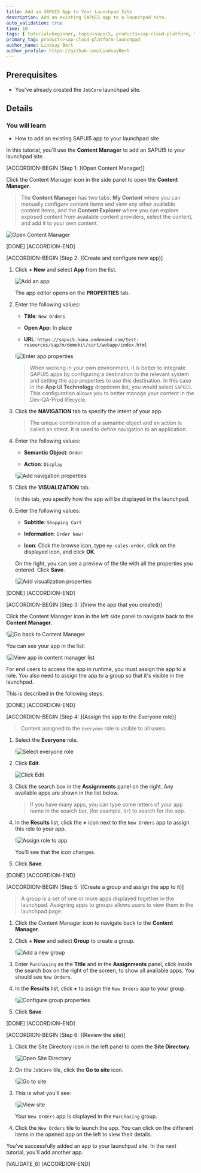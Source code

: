 ```yaml
---
title: Add an SAPUI5 App to Your Launchpad Site
description: Add an existing SAPUI5 app to a launchpad site.
auto_validation: true
time: 10
tags: [ tutorial>beginner, topic>sapui5, products>sap-cloud-platform, topic>cloud,products>sap-cloud-platform-launchpad]
primary_tag: products>sap-cloud-platform-launchpad
author_name: Lindsay Bert
author_profile: https://github.com/LindsayBert
---
```


## Prerequisites
 - You've already created the `JobCore` launchpad site.  


## Details
### You will learn
  - How to add an existing SAPUI5 app to your launchpad site

In this tutorial, you'll use the **Content Manager** to add an SAPUI5 to your launchpad site.

[ACCORDION-BEGIN [Step 1: ](Open Content Manager)]

 Click the Content Manager icon in the side panel to open the **Content Manager**.

>The **Content Manager** has two tabs: **My Content** where you can manually configure content items and view any other available content items, and the **Content Explorer** where you can explore exposed content from available content providers, select the content, and add it to your own content.

  ![Open Content Manager](1-open-content-manager.png)

[DONE]
[ACCORDION-END]

[ACCORDION-BEGIN [Step 2: ](Create and configure new app)]

1.  Click **+ New** and select **App** from the list.  

    ![Add an app](2-add-app.png)


    The app editor opens on the **PROPERTIES** tab.

2. Enter the following values:

    * **Title**: `New Orders`

    * **Open App**: In place

    * **URL**:  `https://sapui5.hana.ondemand.com/test-resources/sap/m/demokit/cart/webapp/index.html`

    !![Enter app properties](3-add-app-properties.png)

    >When working in your own environment, it is better to integrate SAPUI5 apps by configuring a destination to the relevant system and setting the app properties to use this destination. In this case in the  **App UI Technology** dropdown list, you would select `SAPUI5`. This configuration allows you to better manage your content in the Dev-QA-Prod lifecycle.

3. Click the **NAVIGATION** tab to specify the intent of your app.

    > The unique combination of a semantic object and an action is called an intent. It is used to define navigation to an application.

4. Enter the following values:

    * **Semantic Object**: `Order`

    * **Action**: `Display`

    !![Add navigation properties](4-navigation-properties.png)

5. Click the **VISUALIZATION** tab.

    In this tab, you specify how the app will be displayed in the launchpad.

6. Enter the following values:

      * **Subtitle**: `Shopping Cart `

      * **Information**:  `Order Now!`

      * **Icon**: Click the browse icon, type `my-sales-order`, click on the displayed icon, and click **OK**.

      On the right, you can see a preview of the tile with all the properties you entered.
      Click **Save**.

    !![Add visualization properties](5-vizualization-properties.png)


[DONE]
[ACCORDION-END]

[ACCORDION-BEGIN [Step 3: ](View the app that you created)]

Click the Content Manager icon in the left side panel to navigate back to the **Content Manager**.

  !![Go back to Content Manager](6-back-to-content-manager.png)

You can see your app in the list:

!![View app in content manager list](7-view-app.png)

For end users to access the app in runtime, you must assign the app to a role. You also need to assign the app to a group so that it's visible in the launchpad.

This is described in the following steps.

[DONE]
[ACCORDION-END]

[ACCORDION-BEGIN [Step 4: ](Assign the app to the Everyone role)]


>Content assigned to the `Everyone` role is visible to all users.

1. Select the **Everyone** role.

    !![Select everyone role](10-everyone-role.png)

2. Click **Edit**.

    ![Click Edit](11-edit.png)

3. Click the search box in the **Assignments** panel on the right. Any available apps are shown in the list below.

    >If you have many apps, you can type some letters of your app name in the search bar, (for example, `Or`) to search for the app.

4. In the **Results** list, click the **+** icon next to the `New Orders` app to assign this role to your app.

    !![Assign role to app](12-assign-role.png)

    You'll see that the icon changes.

5. Click **Save**.

[DONE]
[ACCORDION-END]

[ACCORDION-BEGIN [Step 5: ](Create a group and assign the app to it)]


>A group is a set of one or more apps displayed together in the launchpad.
 Assigning apps to groups allows users to view them in the launchpad page.

1. Click the Content Manager icon to navigate back to the **Content Manager**.

2. Click **+ New** and select **Group** to create a group.

    !![Add a new group](8-add-group.png)

2. Enter `Purchasing` as the **Title** and in the **Assignments** panel, click inside the search box on the right of the screen, to show all available apps. You should see `New Orders`.

3. In the **Results** list, click **+** to assign the `New Orders` app to your group.

    !![Configure group properties](9-configure-group.png)

4. Click **Save**.

[DONE]
[ACCORDION-END]



[ACCORDION-BEGIN [Step 6: ](Review the site)]

1. Click the Site Directory icon in the left panel to open the **Site Directory**.

    !![Open Site Directory](13-open-site-directory.png)

2. On the `JobCore` tile, click the **Go to site** icon.

    !![Go to site](14-go-to-site.png)

3. This is what you'll see:

    !![View site](15-view-site.png)

    Your `New Orders` app is displayed in the `Purchasing` group.

4. Click the `New Orders` tile to launch the app. You can click on the different items in the opened app on the left to view their details.

You've successfully added an app to your launchpad site. In the next tutorial, you'll add another app.

[VALIDATE_6]
[ACCORDION-END]
